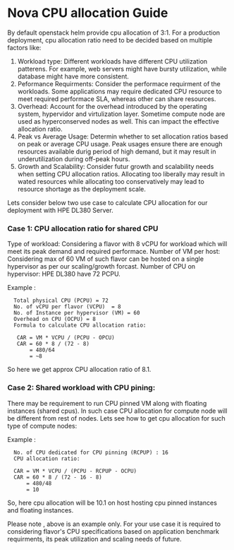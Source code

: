 # Nova CPU allocation Guide

By default openstack helm provide cpu allocation of 3:1. For a production deployment, cpu allocation ratio need to be decided based on multiple factors like:

1. Workload type: Different workloads have different CPU utilization patterens. For example, web servers might have bursty utilization, while database might have more consistent.
2. Peformance Requirments: Consider the performace requirment of the workloads. Some applications may require dedicated CPU resource to meet required performace SLA, whereas other can share resources.
3. Overhead: Account for the overhead introduced by the operating system, hypervidor and virtulization layer. Sometime compute node are used as hyperconserved nodes as well. This can impact the effective allocation ratio.
4. Peak vs Average Usage: Determin whether to set allocation ratios based on peak or average CPU usage. Peak usages ensure there are enough resources available durig period of high demand, but it may result in underutilization during off-peak hours.
5. Growth and Scalability: Consider futur growth and scalability needs when setting CPU allocation ratios. Allocating too liberally may result in wated resources while allocating too conservatively may lead to resource shortage as the deployment scale.

Lets consider below two use case to calculate CPU allocation for our deployment with HPE DL380 Server.

### Case 1: CPU allocation ratio for shared CPU

Type of workload: Considering a flavor with 8 vCPU for workload which will meet its peak demand and required performace.
Number of VM per host: Considering max of 60 VM of such flavor can be hosted on a single hypervisor as per our scaling/growth forcast.
Number of CPU on hypervisor: HPE DL380 have 72 PCPU.


Example :
``` shell
  Total physical CPU (PCPU) = 72
  No. of vCPU per flavor (VCPU)  = 8
  No. of Instance per hypervisor (VM) = 60
  Overhead on CPU (OCPU) = 8
  Formula to calculate CPU allocation ratio:
 
   CAR = VM * VCPU / (PCPU - OPCU)
   CAR = 60 * 8 / (72 - 8)
       = 480/64
       = ~8
```
So here we get approx CPU allocation ratio of 8.1.

### Case 2: Shared workload with CPU pining:

There may be requirement to run CPU pinned VM along with floating instances (shared cpus). In such case CPU allocation for  compute node will be different from rest of nodes. Lets see how to get cpu allocation for such type of compute nodes:

Example :
``` shell
  No. of CPU dedicated for CPU pinning (RCPUP) : 16
  CPU allocation ratio:
   
  CAR = VM * VCPU / (PCPU - RCPUP - OCPU)
  CAR = 60 * 8 / (72 - 16 - 8)
      = 480/48
      = 10
```
So, here cpu allocation will be 10.1 on host hosting cpu pinned instances and floating instances.

Please note , above is  an example only. For your use case it is required to considering flavor's CPU specifications based on application benchmark requirments, its peak utilization and scaling needs of future.
